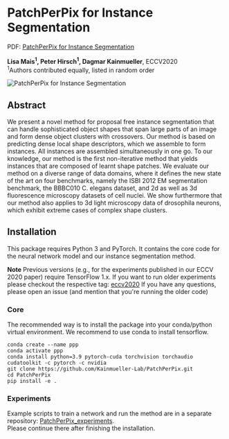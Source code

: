 # PatchPerPix for Instance Segmentation

PDF: [PatchPerPix for Instance Segmentation](https://arxiv.org/abs/2001.07626)


**Lisa Mais<sup>1</sup>, Peter Hirsch<sup>1</sup>, Dagmar Kainmueller**, ECCV2020</br>
<sup>1</sup>Authors contributed equally, listed in random order</br>

![PatchPerPix for Instance Segmentation](./README.assets/pipeline.png "PatchPerPix")

## Abstract
We present a novel method for proposal free instance segmentation that can handle sophisticated object shapes that span large parts of an image and form dense object clusters with crossovers. Our method is based on predicting dense local shape descriptors, which we assemble to form instances. All instances are assembled simultaneously in one go. To our knowledge, our method is the first non-iterative method that yields instances that are composed of learnt shape patches. We evaluate our method on a diverse range of data domains, where it defines the new state of the art on four benchmarks, namely the ISBI 2012 EM segmentation benchmark, the BBBC010 C. elegans dataset, and 2d as well as 3d fluorescence microscopy datasets of cell nuclei. We show furthermore that our method also applies to 3d light microscopy data of drosophila neurons, which exhibit extreme cases of complex shape clusters.

## Installation

This package requires Python 3 and PyTorch. It contains the core code for the neural network model and our instance segmentation method.

**Note**
Previous versions (e.g., for the experiments published in our ECCV 2020 paper) require TensorFlow 1.x.
If you want to run older experiments please checkout the respective tag: [eccv2020](https://github.com/Kainmueller-Lab/PatchPerPix/tree/ea4e2d4)
If you have any questions, please open an issue (and mention that you're running the older code)

### Core
The recommended way is to install the package into your conda/python virtual environment. We recommend to use conda to install tensorflow.

```
conda create --name ppp
conda activate ppp
conda install python=3.9 pytorch-cuda torchvision torchaudio cudatoolkit -c pytorch -c nvidia
git clone https://github.com/Kainmueller-Lab/PatchPerPix.git
cd PatchPerPix
pip install -e .
```

### Experiments
Example scripts to train a network and run the method are in a separate repository:
[PatchPerPix_experiments](https://github.com/Kainmueller-Lab/PatchPerPix_experiments).</br>
Please continue there after finishing the installation.
